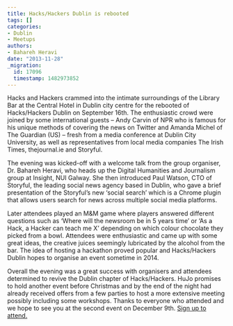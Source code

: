 ```yaml
---
title: Hacks/Hackers Dublin is rebooted
tags: []
categories:
- Dublin
- Meetups
authors:
- Bahareh Heravi
date: "2013-11-28"
_migration:
  id: 17096
  timestamp: 1482973852
---
```


Hacks and Hackers crammed into the intimate surroundings of the Library Bar at the Central Hotel in Dublin city centre for the rebooted of Hacks/Hackers Dublin on September 16th. The enthusiastic crowd were joined by some international guests &#8211; Andy Carvin of NPR who is famous for his unique methods of covering the news on Twitter and Amanda Michel of The Guardian (US) – fresh from a media conference at Dublin City University, as well as representatives from local media companies The Irish Times, thejournal.ie and Storyful.

The evening was kicked-off with a welcome talk from the group organiser, Dr. Bahareh Heravi, who heads up the Digital Humanities and Journalism group at Insight, NUI Galway. She then introduced Paul Watson, CTO of Storyful, the leading social news agency based in Dublin, who gave a brief presentation of the Storyful’s new ‘social search’ which is a Chrome plugin that allows users search for news across multiple social media platforms.

Later attendees played an M&M game where players answered different questions such as ‘Where will the newsroom be in 5 years time’ or ‘As a Hack, a Hacker can teach me X’ depending on which colour chocolate they picked from a bowl. Attendees were enthusiastic and came up with some great ideas, the creative juices seemingly lubricated by the alcohol from the bar. The idea of hosting a hackathon proved popular and Hacks/Hackers Dublin hopes to organise an event sometime in 2014.

Overall the evening was a great success with organisers and attendees determined to revive the Dublin chapter of Hacks/Hackers. HuJo promises to hold another event before Christmas and by the end of the night had already received offers from a few parties to host a more extensive meeting possibly including some workshops. Thanks to everyone who attended and we hope to see you at the second event on December 9th. [Sign up to attend.][1]

 [1]: http://www.meetup.com/hacks-hackers-dublin/events/152677962/